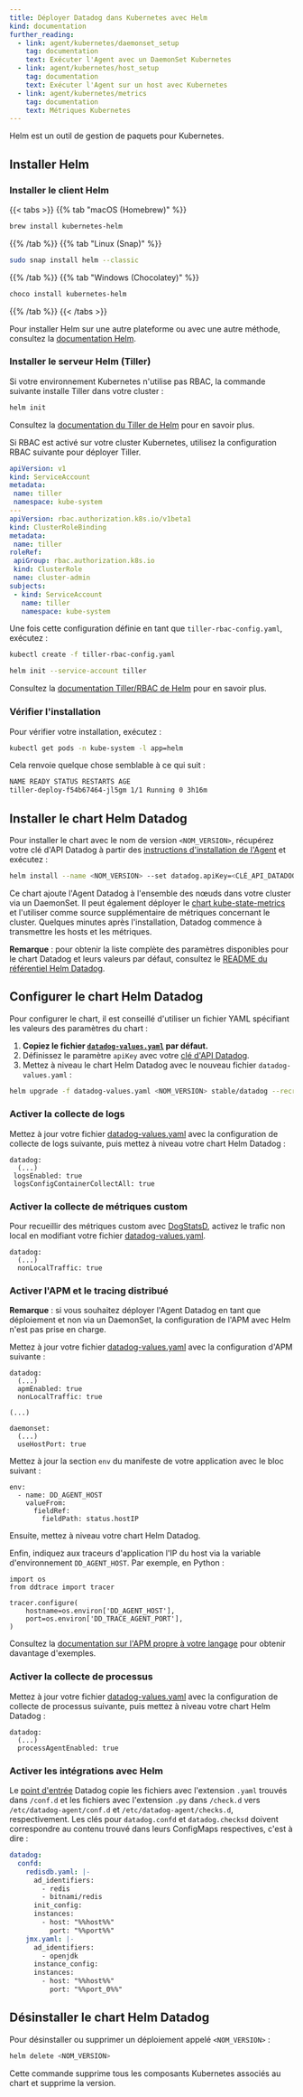 ```yaml
---
title: Déployer Datadog dans Kubernetes avec Helm
kind: documentation
further_reading:
  - link: agent/kubernetes/daemonset_setup
    tag: documentation
    text: Exécuter l'Agent avec un DaemonSet Kubernetes
  - link: agent/kubernetes/host_setup
    tag: documentation
    text: Exécuter l'Agent sur un host avec Kubernetes
  - link: agent/kubernetes/metrics
    tag: documentation
    text: Métriques Kubernetes
---
```

Helm est un outil de gestion de paquets pour Kubernetes.

## Installer Helm

### Installer le client Helm

{{< tabs >}}
{{% tab "macOS (Homebrew)" %}}

```bash
brew install kubernetes-helm
```

{{% /tab %}}
{{% tab "Linux (Snap)" %}}

```bash
sudo snap install helm --classic
```

{{% /tab %}}
{{% tab "Windows (Chocolatey)" %}}

```bash
choco install kubernetes-helm
```

{{% /tab %}}
{{< /tabs >}}

Pour installer Helm sur une autre plateforme ou avec une autre méthode, consultez la [documentation Helm][1].

### Installer le serveur Helm (Tiller)

Si votre environnement Kubernetes n'utilise pas RBAC, la commande suivante installe Tiller dans votre cluster :

```bash
helm init
```

Consultez la [documentation du Tiller de Helm][2] pour en savoir plus.

Si RBAC est activé sur votre cluster Kubernetes, utilisez la configuration RBAC suivante pour déployer Tiller.

```yaml
apiVersion: v1
kind: ServiceAccount
metadata:
 name: tiller
 namespace: kube-system
---
apiVersion: rbac.authorization.k8s.io/v1beta1
kind: ClusterRoleBinding
metadata:
 name: tiller
roleRef:
 apiGroup: rbac.authorization.k8s.io
 kind: ClusterRole
 name: cluster-admin
subjects:
 - kind: ServiceAccount
   name: tiller
   namespace: kube-system
```

Une fois cette configuration définie en tant que `tiller-rbac-config.yaml`, exécutez :

```bash
kubectl create -f tiller-rbac-config.yaml

helm init --service-account tiller
```

Consultez la [documentation Tiller/RBAC de Helm][3] pour en savoir plus.

### Vérifier l'installation

Pour vérifier votre installation, exécutez :

```bash
kubectl get pods -n kube-system -l app=helm
```

Cela renvoie quelque chose semblable à ce qui suit :

```bash
NAME READY STATUS RESTARTS AGE
tiller-deploy-f54b67464-jl5gm 1/1 Running 0 3h16m
```

## Installer le chart Helm Datadog

Pour installer le chart avec le nom de version `<NOM_VERSION>`, récupérez votre clé d'API Datadog à partir des [instructions d'installation de l'Agent][4] et exécutez :

```bash
helm install --name <NOM_VERSION> --set datadog.apiKey=<CLÉ_API_DATADOG> stable/datadog
```

Ce chart ajoute l'Agent Datadog à l'ensemble des nœuds dans votre cluster via un DaemonSet. Il peut également déployer le [chart kube-state-metrics][5] et l'utiliser comme source supplémentaire de métriques concernant le cluster. Quelques minutes après l'installation, Datadog commence à transmettre les hosts et les métriques.

**Remarque** : pour obtenir la liste complète des paramètres disponibles pour le chart Datadog et leurs valeurs par défaut, consultez le [README du référentiel Helm Datadog][6].

## Configurer le chart Helm Datadog

Pour configurer le chart, il est conseillé d'utiliser un fichier YAML spécifiant les valeurs des paramètres du chart :

1.  **Copiez le fichier [`datadog-values.yaml`][7] par défaut.**
2.  Définissez le paramètre `apiKey` avec votre [clé d'API Datadog][4].
3.  Mettez à niveau le chart Helm Datadog avec le nouveau fichier `datadog-values.yaml` :

```bash
helm upgrade -f datadog-values.yaml <NOM_VERSION> stable/datadog --recreate-pods
```

### Activer la collecte de logs

Mettez à jour votre fichier [datadog-values.yaml][7] avec la configuration de collecte de logs suivante, puis mettez à niveau votre chart Helm Datadog :

```
datadog:
  (...)
 logsEnabled: true
 logsConfigContainerCollectAll: true
```

### Activer la collecte de métriques custom

Pour recueillir des métriques custom avec [DogStatsD][8], activez le trafic non local en modifiant votre fichier [datadog-values.yaml][7].

```
datadog:
  (...)
  nonLocalTraffic: true
```

### Activer l'APM et le tracing distribué

**Remarque** : si vous souhaitez déployer l'Agent Datadog en tant que déploiement et non via un DaemonSet, la configuration de l'APM avec Helm n'est pas prise en charge.

Mettez à jour votre fichier [datadog-values.yaml][7] avec la configuration d'APM suivante :

```
datadog:
  (...)
  apmEnabled: true
  nonLocalTraffic: true

(...)

daemonset:
  (...)
  useHostPort: true
```

Mettez à jour la section `env` du manifeste de votre application avec le bloc suivant :

```
env:
  - name: DD_AGENT_HOST
    valueFrom:
      fieldRef:
        fieldPath: status.hostIP
```

Ensuite, mettez à niveau votre chart Helm Datadog.

Enfin, indiquez aux traceurs d'application l'IP du host via la variable d'environnement `DD_AGENT_HOST`. Par exemple, en Python :

```
import os
from ddtrace import tracer

tracer.configure(
    hostname=os.environ['DD_AGENT_HOST'],
    port=os.environ['DD_TRACE_AGENT_PORT'],
)
```

Consultez la [documentation sur l'APM propre à votre langage][9] pour obtenir davantage d'exemples.

### Activer la collecte de processus

Mettez à jour votre fichier [datadog-values.yaml][7] avec la configuration de collecte de processus suivante, puis mettez à niveau votre chart Helm Datadog :

```
datadog:
  (...)
  processAgentEnabled: true
```

### Activer les intégrations avec Helm

Le [point d'entrée][10] Datadog copie les fichiers avec l'extension `.yaml` trouvés dans `/conf.d` et les fichiers avec l'extension `.py` dans `/check.d` vers `/etc/datadog-agent/conf.d` et `/etc/datadog-agent/checks.d`, respectivement. Les clés pour `datadog.confd` et `datadog.checksd` doivent correspondre au contenu trouvé dans leurs ConfigMaps respectives, c'est à dire :

```yaml
datadog:
  confd:
    redisdb.yaml: |-
      ad_identifiers:
        - redis
        - bitnami/redis
      init_config:
      instances:
        - host: "%%host%%"
          port: "%%port%%"
    jmx.yaml: |-
      ad_identifiers:
        - openjdk
      instance_config:
      instances:
        - host: "%%host%%"
          port: "%%port_0%%"
```

## Désinstaller le chart Helm Datadog

Pour désinstaller ou supprimer un déploiement appelé `<NOM_VERSION>` :

```bash
helm delete <NOM_VERSION>
```

Cette commande supprime tous les composants Kubernetes associés au chart et supprime la version.

[1]: https://docs.helm.sh/using_helm/#installing-the-helm-client
[2]: https://docs.helm.sh/using_helm/#installing-tiller
[3]: https://docs.helm.sh/using_helm/#role-based-access-control
[4]: https://app.datadoghq.com/account/settings#api
[5]: https://github.com/helm/charts/tree/master/stable/kube-state-metrics
[6]: https://github.com/helm/charts/tree/master/stable/datadog#configuration
[7]: https://github.com/helm/charts/blob/master/stable/datadog/values.yaml
[8]: /fr/developers/metrics/dogstatsd_metrics_submission
[9]: /fr/tracing/setup
[10]: https://github.com/DataDog/datadog-agent/blob/master/Dockerfiles/agent/entrypoint/89-copy-customfiles.sh
